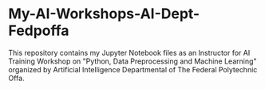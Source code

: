 # My-AI-Workshops-AI-Dept-Fedpoffa
This repository contains my Jupyter Notebook files as an Instructor for AI Training Workshop on "Python, Data Preprocessing and Machine Learning" organized by Artificial Intelligence Departmental of The Federal Polytechnic Offa.
